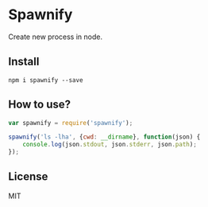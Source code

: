 # Spawnify

Create new process in node.

## Install

```
npm i spawnify --save
```

## How to use?

```js
var spawnify = require('spawnify');

spawnify('ls -lha', {cwd: __dirname}, function(json) {
    console.log(json.stdout, json.stderr, json.path);
});
```

## License

MIT
